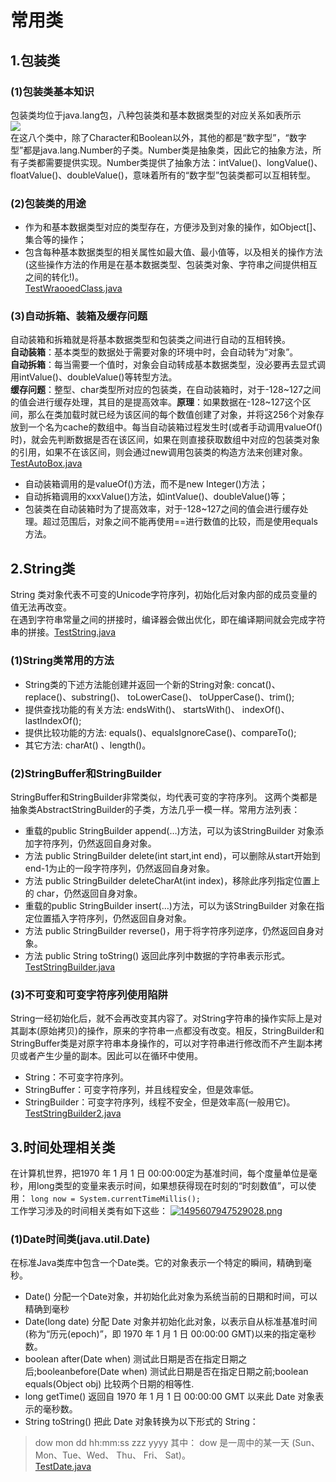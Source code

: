﻿# 常用类
## 1.包装类
### (1)包装类基本知识
包装类均位于java.lang包，八种包装类和基本数据类型的对应关系如表所示  
![](https://i.postimg.cc/vZH1xvB0/image.png)  
在这八个类中，除了Character和Boolean以外，其他的都是“数字型”，“数字型”都是java.lang.Number的子类。Number类是抽象类，因此它的抽象方法，所有子类都需要提供实现。Number类提供了抽象方法：intValue()、longValue()、floatValue()、doubleValue()，意味着所有的“数字型”包装类都可以互相转型。
### (2)包装类的用途
- 作为和基本数据类型对应的类型存在，方便涉及到对象的操作，如Object[]、集合等的操作；
- 包含每种基本数据类型的相关属性如最大值、最小值等，以及相关的操作方法(这些操作方法的作用是在基本数据类型、包装类对象、字符串之间提供相互之间的转化!)。  
[TestWraooedClass.java](Code2/TestWraooedClass.java)
### (3)自动拆箱、装箱及缓存问题
自动装箱和拆箱就是将基本数据类型和包装类之间进行自动的互相转换。  
**自动装箱**：基本类型的数据处于需要对象的环境中时，会自动转为“对象”。  
**自动拆箱**：每当需要一个值时，对象会自动转成基本数据类型，没必要再去显式调用intValue()、doubleValue()等转型方法。  
**缓存问题**：整型、char类型所对应的包装类，在自动装箱时，对于-128\~127之间的值会进行缓存处理，其目的是提高效率。**原理**：如果数据在-128\~127这个区间，那么在类加载时就已经为该区间的每个数值创建了对象，并将这256个对象存放到一个名为cache的数组中。每当自动装箱过程发生时(或者手动调用valueOf()时)，就会先判断数据是否在该区间，如果在则直接获取数组中对应的包装类对象的引用，如果不在该区间，则会通过new调用包装类的构造方法来创建对象。  
[TestAutoBox.java](Code2/TestAutoBox.java)
- 自动装箱调用的是valueOf()方法，而不是new Integer()方法；
- 自动拆箱调用的xxxValue()方法，如intValue()、doubleValue()等；
- 包装类在自动装箱时为了提高效率，对于-128~127之间的值会进行缓存处理。超过范围后，对象之间不能再使用==进行数值的比较，而是使用equals方法。
## 2.String类
String 类对象代表不可变的Unicode字符序列，初始化后对象内部的成员变量的值无法再改变。  
在遇到字符串常量之间的拼接时，编译器会做出优化，即在编译期间就会完成字符串的拼接。[TestString.java](Code2/TestString.java)
### (1)String类常用的方法
- String类的下述方法能创建并返回一个新的String对象: concat()、 replace()、substring()、 toLowerCase()、 toUpperCase()、trim();
- 提供查找功能的有关方法: endsWith()、 startsWith()、 indexOf()、lastIndexOf();
- 提供比较功能的方法: equals()、equalsIgnoreCase()、compareTo();
- 其它方法: charAt() 、length()。
### (2)StringBuffer和StringBuilder
StringBuffer和StringBuilder非常类似，均代表可变的字符序列。 这两个类都是抽象类AbstractStringBuilder的子类，方法几乎一模一样。常用方法列表：
- 重载的public StringBuilder append(…)方法，可以为该StringBuilder 对象添加字符序列，仍然返回自身对象。
- 方法 public StringBuilder delete(int start,int end)，可以删除从start开始到end-1为止的一段字符序列，仍然返回自身对象。
- 方法 public StringBuilder deleteCharAt(int index)，移除此序列指定位置上的 char，仍然返回自身对象。
- 重载的public StringBuilder insert(…)方法，可以为该StringBuilder 对象在指定位置插入字符序列，仍然返回自身对象。
- 方法 public StringBuilder reverse()，用于将字符序列逆序，仍然返回自身对象。
- 方法 public String toString() 返回此序列中数据的字符串表示形式。  
[TestStringBuilder.java](Code2/TestStringBuilder.java)
### (3)不可变和可变字符序列使用陷阱
String一经初始化后，就不会再改变其内容了。对String字符串的操作实际上是对其副本(原始拷贝)的操作，原来的字符串一点都没有改变。相反，StringBuilder和StringBuffer类是对原字符串本身操作的，可以对字符串进行修改而不产生副本拷贝或者产生少量的副本。因此可以在循环中使用。
- String：不可变字符序列。
- StringBuffer：可变字符序列，并且线程安全，但是效率低。
- StringBuilder：可变字符序列，线程不安全，但是效率高(一般用它)。  
[TestStringBuilder2.java](Code2/TestStringBuilder2.java)
## 3.时间处理相关类
在计算机世界，把1970 年 1 月 1 日 00:00:00定为基准时间，每个度量单位是毫秒，用long类型的变量来表示时间，如果想获得现在时刻的“时刻数值”，可以使用：
`long now = System.currentTimeMillis();`  
工作学习涉及的时间相关类有如下这些：
[![1495607947529028.png](https://i.postimg.cc/wMdPQFnR/1495607947529028.png)](https://postimg.cc/dk44qRsJ)  
### (1)Date时间类(java.util.Date)
在标准Java类库中包含一个Date类。它的对象表示一个特定的瞬间，精确到毫秒。
- Date() 分配一个Date对象，并初始化此对象为系统当前的日期和时间，可以精确到毫秒
- Date(long date) 分配 Date 对象并初始化此对象，以表示自从标准基准时间(称为“历元(epoch)”，即 1970 年 1 月 1 日 00:00:00 GMT)以来的指定毫秒数。
- boolean after(Date when) 测试此日期是否在指定日期之后;booleanbefore(Date when) 测试此日期是否在指定日期之前;boolean equals(Object obj) 比较两个日期的相等性.
- long getTime() 返回自 1970 年 1 月 1 日 00:00:00 GMT 以来此 Date 对象表示的毫秒数。
- String toString() 把此 Date 对象转换为以下形式的 String：
> dow mon dd hh:mm:ss zzz yyyy 其中： dow 是一周中的某一天 (Sun、 Mon、Tue、Wed、 Thu、 Fri、 Sat)。  
[TestDate.java](Code2/TestDate.java)


